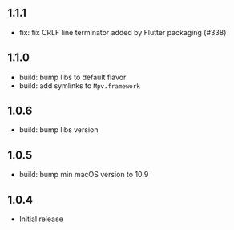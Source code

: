 ## 1.1.1

- fix: fix CRLF line terminator added by Flutter packaging (#338)

## 1.1.0

- build: bump libs to default flavor
- build: add symlinks to `Mpv.framework`

## 1.0.6

- build: bump libs version

## 1.0.5

- build: bump min macOS version to 10.9

## 1.0.4

- Initial release

